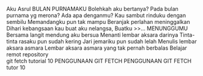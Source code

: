 Aku Asrul
    BULAN PURNAMAKU
Bolehkah aku bertanya?
Pada bulan purnama yg merona?
Ada apa denganmu?
Kau sambut rinduku dengan sembilu
Memandangku pun tak mampu
Beranjak perlahan meninggalkan
Dihari kebangsaan kau buat aku nelangsa,
Buatku >>...
      MENUNGGUMU
Bersama langit mendung aku bersua
Menanti lembar aksara darinya
Tinta-tinta rasaku pun sudah kering
Jari jemariku pun sudah lelah
Menulis lembar aksara asmara
Lembar aksara asmara yang tak pernah berbalas 
Belajar remot repository    
 git fetch tutorial 10 
 PENGGUNAAN GIT FETCH
PENGGUNAAN GIT FETCH tutor 10